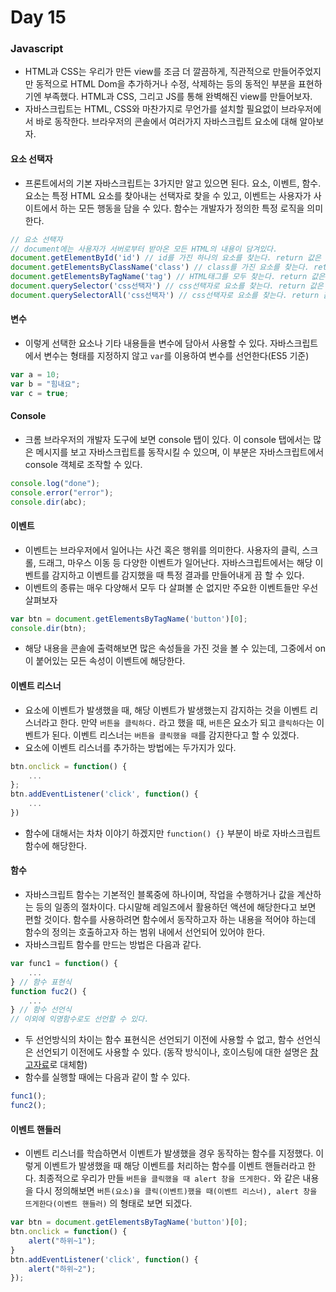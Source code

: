 # Day 15

### Javascript

- HTML과 CSS는 우리가 만든 view를 조금 더 깔끔하게, 직관적으로 만들어주었지만 동적으로 HTML Dom을 추가하거나 수정, 삭제하는 등의 동적인 부분을 표현하기엔 부족했다. HTML과 CSS, 그리고 JS를 통해 완벽해진 view를 만들어보자.
- 자바스크립트는 HTML, CSS와 마찬가지로 무언가를 설치할 필요없이 브라우저에서 바로 동작한다. 브라우저의 콘솔에서 여러가지 자바스크립트 요소에 대해 알아보자.

#### 요소 선택자

- 프론트에서의 기본 자바스크립트는 3가지만 알고 있으면 된다. 요소, 이벤트, 함수. 요소는 특정 HTML 요소를 찾아내는 선택자로 찾을 수 있고, 이벤트는 사용자가 사이트에서 하는 모든 행동을 담을 수 있다. 함수는 개발자가 정의한 특정 로직을 의미한다.

```javascript
// 요소 선택자
// document에는 사용자가 서버로부터 받아온 모든 HTML의 내용이 담겨있다.
document.getElementById('id') // id를 가진 하나의 요소를 찾는다. return 값은 요소 1개
document.getElementsByClassName('class') // class를 가진 요소를 찾는다. return 값은 배열형태
document.getElementsByTagName('tag') // HTML태그를 모두 찾는다. return 값은 배열형태
document.querySelector('css선택자') // css선택자로 요소를 찾는다. return 값은 요소 1개
document.querySelectorAll('css선택자') // css선택자로 요소를 찾는다. return 값은 배열형태
```



#### 변수

- 이렇게 선택한 요소나 기타 내용들을 변수에 담아서 사용할 수 있다. 자바스크립트에서 변수는 형태를 지정하지 않고 `var`를 이용하여 변수를 선언한다(ES5 기준)

```javascript
var a = 10;
var b = "힘내요";
var c = true;
```



#### Console

- 크롬 브라우저의 개발자 도구에 보면 console 탭이 있다. 이 console 탭에서는 많은 메시지를 보고 자바스크립트를 동작시킬 수 있으며, 이 부분은 자바스크립트에서 console 객체로 조작할 수 있다.

```javascript
console.log("done");
console.error("error");
console.dir(abc);
```



#### 이벤트

- 이벤트는 브라우저에서 일어나는 사건 혹은 행위를 의미한다. 사용자의 클릭, 스크롤, 드래그, 마우스 이동 등 다양한 이벤트가 일어난다. 자바스크립트에서는 해당 이벤트를 감지하고 이벤트를 감지했을 때 특정 결과를 만들어내게 끔 할 수 있다.
- 이벤트의 종류는 매우 다양해서 모두 다 살펴볼 순 없지만 주요한 이벤트들만 우선 살펴보자

```javascript
var btn = document.getElementsByTagName('button')[0];
console.dir(btn);
```

- 해당 내용을 콘솔에 출력해보면 많은 속성들을 가진 것을 볼 수 있는데, 그중에서 on이 붙어있는 모든 속성이 이벤트에 해당한다.



#### 이벤트 리스너

- 요소에 이벤트가 발생했을 때, 해당 이벤트가 발생했는지 감지하는 것을 이벤트 리스너라고 한다. 만약 `버튼을 클릭하다.` 라고 했을 때, `버튼`은 요소가 되고 `클릭하다`는 이벤트가 된다. 이벤트 리스너는 `버튼을 클릭했을 때`를 감지한다고 할 수 있겠다.
- 요소에 이벤트 리스너를 추가하는 방법에는 두가지가 있다. 

```javascript
btn.onclick = function() {
    ...
};
btn.addEventListener('click', function() {
    ...
})
```

- 함수에 대해서는 차차 이야기 하겠지만 `function() {}` 부분이 바로 자바스크립트 함수에 해당한다.



#### 함수

- 자바스크립트 함수는 기본적인 블록중에 하나이며, 작업을 수행하거나 값을 계산하는 등의 일종의 절차이다. 다시말해 레일즈에서 활용하던 액션에 해당한다고 보면 편할 것이다. 함수를 사용하려면  함수에서 동작하고자 하는 내용을 적어야 하는데 함수의 정의는 호출하고자 하는 범위 내에서 선언되어 있어야 한다.
- 자바스크립트 함수를 만드는 방법은 다음과 같다.

```javascript
var func1 = function() {
    ...
} // 함수 표현식
function fuc2() {
    ...
} // 함수 선언식
// 이외에 익명함수로도 선언할 수 있다.
```

- 두 선언방식의 차이는 함수 표현식은  선언되기 이전에 사용할 수 없고, 함수 선언식은 선언되기 이전에도 사용할 수 있다. (동작 방식이나, 호이스팅에 대한 설명은 [참고자료](https://developer.mozilla.org/ko/docs/Glossary/Hoisting)로 대체함)
- 함수를 실행할 때에는 다음과 같이 할 수 있다.

```javascript
func1();
func2();
```



#### 이벤트 핸들러

- 이벤트 리스너를 학습하면서 이벤트가 발생했을 경우 동작하는 함수를 지정했다. 이렇게 이벤트가 발생했을 때 해당 이벤트를 처리하는 함수를 이벤트 핸들러라고 한다. 최종적으로 우리가 만들 `버튼을 클릭했을 때 alert 창을 뜨게한다.` 와 같은 내용을 다시 정의해보면 `버튼(요소)을 클릭(이벤트)했을 때(이벤트 리스너), alert 창을 뜨게한다(이벤트 핸들러)` 의 형태로 보면 되겠다.

```javascript
var btn = document.getElementsByTagName('button')[0];
btn.onclick = function() {
    alert("하위~1");
}
btn.addEventListener('click', function() {
    alert("하위~2");
});
```



